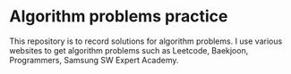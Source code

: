 # Algorithm problems practice

This repository is to record solutions for algorithm problems. 
I use various websites to get algorithm problems such as Leetcode, Baekjoon, Programmers, Samsung SW Expert Academy.
